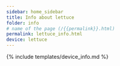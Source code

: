 ```yaml
---
sidebar: home_sidebar
title: Info about lettuce
folder: info
# name of the page (/{{permalink}}.html)
permalink: lettuce_info.html
device: lettuce
---
```

{% include templates/device_info.md %}
